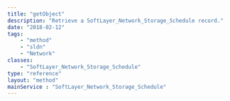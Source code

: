 ```yaml
---
title: "getObject"
description: "Retrieve a SoftLayer_Network_Storage_Schedule record."
date: "2018-02-12"
tags:
    - "method"
    - "sldn"
    - "Network"
classes:
    - "SoftLayer_Network_Storage_Schedule"
type: "reference"
layout: "method"
mainService : "SoftLayer_Network_Storage_Schedule"
---
```

